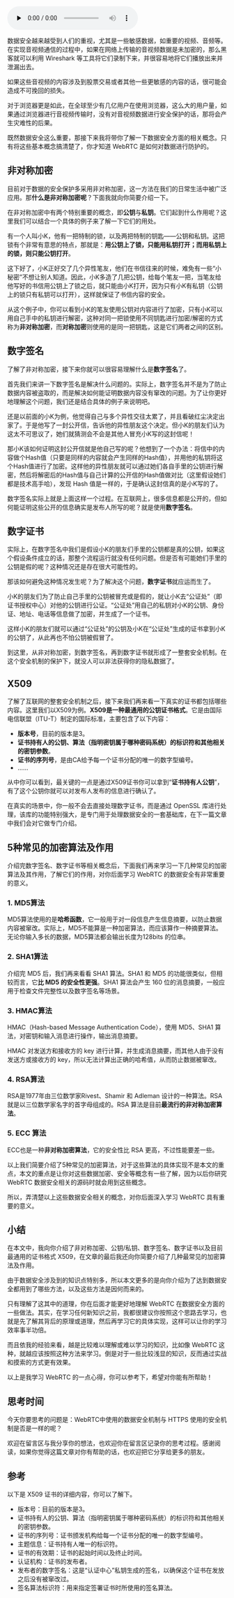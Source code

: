 <audio id="audio" title="21 | 如何保证数据传输的安全（上）？" controls="" preload="none"><source id="mp3" src="https://static001.geekbang.org/resource/audio/35/c1/357132681a854edb2a09a2cb492f26c1.mp3"></audio>

数据安全越来越受到人们的重视，尤其是一些敏感数据，如重要的视频、音频等。在实现音视频通信的过程中，如果在网络上传输的音视频数据是未加密的，那么黑客就可以利用 Wireshark 等工具将它们录制下来，并很容易地将它们播放出来并泄漏出去。

如果这些音视频的内容涉及到股票交易或者其他一些更敏感的内容的话，很可能会造成不可挽回的损失。

对于浏览器更是如此，在全球至少有几亿用户在使用浏览器，这么大的用户量，如果通过浏览器进行音视频传输时，没有对音视频数据进行安全保护的话，那将会产生灾难性的后果。

既然数据安全这么重要，那接下来我将带你了解一下数据安全方面的相关概念。只有将这些基本概念搞清楚了，你才知道 WebRTC 是如何对数据进行防护的。

## 非对称加密

目前对于数据的安全保护多采用非对称加密，这一方法在我们的日常生活中被广泛应用。那**什么是非对称加密呢**？下面我就向你简要介绍一下。

在非对称加密中有两个特别重要的概念，即**公钥**与**私钥**。它们起到什么作用呢？这里我们可以结合一个具体的例子来了解一下它们的用处。

有一个人叫小K，他有一把特制的锁，以及两把特制的钥匙——公钥和私钥。这把锁有个非常有意思的特点，那就是：**用公钥上了锁，只能用私钥打开；而用私钥上的锁，则只能公钥打开**。

这下好了，小K正好交了几个异性笔友，他们在书信往来的时候，难免有一些“小秘密”不想让别人知道。因此，小K多造了几把公钥，给每个笔友一把，当笔友给他写好的书信用公钥上了锁之后，就只能由小K打开，因为只有小K有私钥（公钥上的锁只有私钥可以打开），这样就保证了书信内容的安全。

从这个例子中，你可以看到小K的笔友使用公钥对内容进行了加密，只有小K可以用自己手中的私钥进行解密，这种对同一把锁使用不同钥匙进行加密/解密的方式称为**非对称加密**，而**对称加密**则使用的是同一把钥匙，这是它们两者之间的区别。

## 数字签名

了解了非对称加密，接下来你就可以很容易理解什么是**数字签名**了。

首先我们来讲一下数字签名是解决什么问题的。实际上，数字签名并不是为了防止数据内容被盗取的，而是解决如何能证明数据内容没有窜改的问题。为了让你更好地理解这个问题，我们还是结合具体的例子来说明吧。

还是以前面的小K为例，他觉得自己与多个异性交往太累了，并且看破红尘决定出家了。于是他写了一封公开信，告诉他的异性朋友这个决定。但小K的朋友们认为这太不可思议了，她们就猜测会不会是其他人冒充小K写的这封信呢！

那小K该如何证明这封公开信就是他自己写的呢？他想到了一个办法：将信中的内容做个Hash值（只要是同样的内容就会产生同样的Hash值），并用他的私钥将这个Hash值进行了加密。这样他的异性朋友就可以通过她们各自手里的公钥进行解密，然后将解密后的Hash值与自己计算的公开信的Hash值做对比（这里假设她们都是技术高手哈），发现 Hash 值是一样的，于是确认这封信真的是小K写的了。

数字签名实际上就是上面这样一个过程。在互联网上，很多信息都是公开的，但如何能证明这些公开的信息确实是发布人所写的呢？就是使用**数字签名**。

## 数字证书

实际上，在数字签名中我们是假设小K的朋友们手里的公钥都是真的公钥，如果这个假设条件成立的话，那整个流程运行就没有任何问题。但是否有可能她们手里的公钥是假的呢？这种情况还是存在很大可能性的。

那该如何避免这种情况发生呢？为了解决这个问题，**数字证书**就应运而生了。

小K的朋友们为了防止自己手里的公钥被冒充或是假的，就让小K去“公证处”（即证书授权中心）对他的公钥进行公证。“公证处”用自己的私钥对小K的公钥、身份证、地址、电话等信息做了加密，并生成了一个证书。

这样小K的朋友们就可以通过“公证处”的公钥及小K在“公证处”生成的证书拿到小K的公钥了，从此再也不怕公钥被假冒了。

到这里，从非对称加密，到数字签名，再到数字证书就形成了一整套安全机制。在这个安全机制的保护下，就没人可以非法获得你的隐私数据了。

## X509

了解了互联网的整套安全机制之后，接下来我们再来看一下真实的证书都包括哪些内容。这里我们以X509为例。**X509是一种最通用的公钥证书格式**。它是由国际电信联盟（ITU-T）制定的国际标准，主要包含了以下内容：

- **版本号**，目前的版本是3。
- **证书持有人的公钥、算法（指明密钥属于哪种密码系统）的标识符和其他相关的密钥参数**。
- **证书的序列号**，是由CA给予每一个证书分配的唯一的数字型编号。
- ……

从中你可以看到，最关键的一点是通过X509证书你可以拿到“**证书持有人公钥**”，有了这个公钥你就可以对发布人发布的信息进行确认了。

在真实的场景中，你一般不会去直接处理数字证书，而是通过 OpenSSL 库进行处理，该库的功能特别强大，是专门用于处理数据安全的一套基础库，在下一篇文章中我们会对它做专门介绍。

## 5种常见的加密算法及作用

介绍完数字签名、数字证书等相关概念后，下面我们再来学习一下几种常见的加密算法及其作用，了解它们的作用，对你后面学习 WebRTC 的数据安全有非常重要的意义。

### 1. MD5算法

MD5算法使用的是**哈希函数**，它一般用于对一段信息产生信息摘要，以防止数据内容被窜改。实际上，MD5不能算是一种加密算法，而应该算作一种摘要算法。无论你输入多长的数据，MD5算法都会输出长度为128bits 的位串。

### 2. SHA1算法

介绍完 MD5 后，我们再来看看 SHA1 算法。SHA1 和 MD5 的功能很类似，但相较而言，它**比 MD5 的安全性更强**。SHA1 算法会产生 160 位的消息摘要，一般应用于检查文件完整性以及数字签名等场景。

### 3. HMAC算法

HMAC（Hash-based Message Authentication Code），使用 MD5、SHA1 算法，对密钥和输入消息进行操作，输出消息摘要。

HMAC 对发送方和接收方的 key 进行计算，并生成消息摘要，而其他人由于没有发送方或接收方的 key，所以无法计算出正确的哈希值，从而防止数据被窜改。

### 4. RSA算法

RSA是1977年由三位数学家Rivest、Shamir 和 Adleman 设计的一种算法。RSA 就是以三位数学家名字的首字母组成的。RSA 算法是目前**最流行的非对称加密算法**。

### 5. ECC 算法

ECC也是一种**非对称加密算法**，它的安全性比 RSA 更高，不过性能要差一些。

以上我们简要介绍了5种常见的加密算法，对于这些算法的具体实现不是本文的重点，本文的重点是让你对这些数据加密、安全等概念有一些了解，因为以后你研究 WebRTC 数据安全相关的源码时就会用到这些概念。

所以，弄清楚以上这些数据安全相关的概念，对你后面深入学习 WebRTC 具有重要的意义。

## 小结

在本文中，我向你介绍了非对称加密、公钥/私钥、数字签名、数字证书以及目前最通用的证书格式 X509，在文章的最后我还向你简要介绍了几种最常见的加密算法及作用。

由于数据安全涉及到的知识点特别多，所以本文更多的是向你介绍为了达到数据安全都用到了哪些方法，以及这些方法是因何而来的。

只有理解了这其中的道理，你在后面才能更好地理解 WebRTC 在数据安全方面的一些做法。其实，在学习任何新知识之前，我都很建议你按照这个思路去学习，也就是先了解其背后的原理或道理，然后再学习它的具体实现，这样可以让你的学习效率事半功倍。

而且依我的经验来看，越是比较难以理解或难以学习的知识，比如像 WebRTC 这种，就越应该按照这种方法来学习。倒是对于一些比较浅显的知识，反而通过实战和摸索的方式更有效果。

以上是我学习 WebRTC 的一点心得，你可以参考下，希望对你能有所帮助！

## 思考时间

今天你要思考的问题是：WebRTC中使用的数据安全机制与 HTTPS 使用的安全机制是否是一样的呢？

欢迎在留言区与我分享你的想法，也欢迎你在留言区记录你的思考过程。感谢阅读，如果你觉得这篇文章对你有帮助的话，也欢迎把它分享给更多的朋友。

## 参考

以下是 X509 证书的详细内容，你可以了解下。

- 版本号：目前的版本是3。
- 证书持有人的公钥、算法（指明密钥属于哪种密码系统）的标识符和其他相关的密钥参数。
- 证书的序列号：证书颁发机构给每一个证书分配的唯一的数字型编号。
- 主题信息：证书持有人唯一的标识符。
- 证书的有效期：证书的起始时间以及终止时间。
- 认证机构：证书的发布者。
- 发布者的数字签名：这是“认证中心”私钥生成的签名，以确保这个证书在发放之后没有被窜改过。
- 签名算法标识符：用来指定签署证书时所使用的签名算法。


